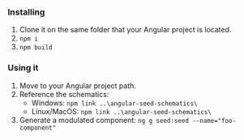 ### Installing

1. Clone it on the same folder that your Angular project is located.
2. ```npm i```
3. ```npm build```

### Using it

1. Move to your Angular project path.
2. Reference the schematics:
    * Windows: ```npm link ..\angular-seed-schematics\```
    * Linux/MacOS: ```npm link ..\angular-seed-schematics\```
3. Generate a modulated component: ```ng g seed:seed --name="foo-component"```
